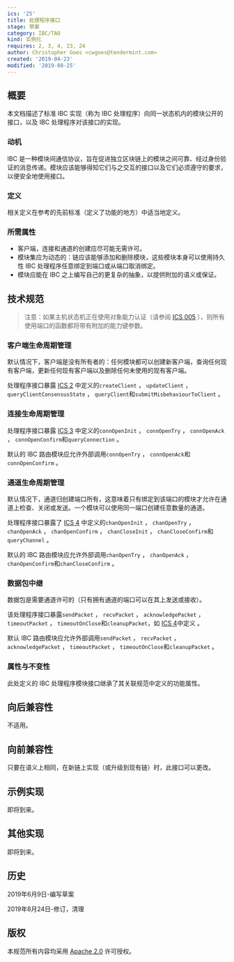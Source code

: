 ```yaml
---
ics: '25'
title: 处理程序接口
stage: 草案
category: IBC/TAO
kind: 实例化
requires: 2, 3, 4, 23, 24
author: Christopher Goes <cwgoes@tendermint.com>
created: '2019-04-23'
modified: '2019-08-25'
---
```


## 概要

本文档描述了标准 IBC 实现（称为 IBC 处理程序）向同一状态机内的模块公开的接口，以及 IBC 处理程序对该接口的实现。

### 动机

IBC 是一种模块间通信协议，旨在促进独立区块链上的模块之间可靠、经过身份验证的消息传递。模块应该能够得知它们与之交互的接口以及它们必须遵守的要求，以便安全地使用接口。

### 定义

相关定义在参考的先前标准（定义了功能的地方）中适当地定义。

### 所需属性

- 客户端，连接和通道的创建应尽可能无需许可。
- 模块集应为动态的：链应该能够添加和删除模块，这些模块本身可以使用持久性 IBC 处理程序任意绑定到端口或从端口取消绑定。
- 模块应能在 IBC 之上编写自己的更复杂的抽象，以提供附加的语义或保证。

## 技术规范

> 注意：如果主机状态机正在使用对象能力认证（请参阅 [ICS 005](../ics-005-port-allocation) ），则所有使用端口的函数都将带有附加的能力键参数。

### 客户端生命周期管理

默认情况下，客户端是没有所有者的：任何模块都可以创建新客户端，查询任何现有客户端，更新任何现有客户端以及删除任何未使用的现有客户端。

处理程序接口暴露 [ICS 2](../ics-002-client-semantics) 中定义的`createClient` ， `updateClient` ， `queryClientConsensusState` ， `queryClient`和`submitMisbehaviourToClient` 。

### 连接生命周期管理

处理程序接口暴露 [ICS 3](../ics-003-connection-semantics) 中定义的`connOpenInit` ， `connOpenTry` ， `connOpenAck` ， `connOpenConfirm`和`queryConnection` 。

默认的 IBC 路由模块应允许外部调用`connOpenTry` ， `connOpenAck`和`connOpenConfirm` 。

### 通道生命周期管理

默认情况下，通道归创建端口所有，这意味着只有绑定到该端口的模块才允许在通道上检查、关闭或发送。一个模块可以使用同一端口创建任意数量的通道。

处理程序接口暴露了 [ICS 4](../ics-004-channel-and-packet-semantics) 中定义的`chanOpenInit` ， `chanOpenTry` ， `chanOpenAck` ， `chanOpenConfirm` ， `chanCloseInit` ， `chanCloseConfirm`和`queryChannel` 。

默认的 IBC 路由模块应允许外部调用`chanOpenTry` ， `chanOpenAck` ， `chanOpenConfirm`和`chanCloseConfirm` 。

### 数据包中继

数据包是需要通道许可的（只有拥有通道的端口可以在其上发送或接收）。

该处理程序接口暴露`sendPacket` ， `recvPacket` ， `acknowledgePacket` ， `timeoutPacket` ， `timeoutOnClose`和`cleanupPacket`，如 [ICS 4](../ics-004-channel-and-packet-semantics)中定义 。

默认  IBC 路由模块应允许外部调用`sendPacket` ， `recvPacket` ， `acknowledgePacket` ， `timeoutPacket` ， `timeoutOnClose`和`cleanupPacket` 。

### 属性与不变性

此处定义的 IBC 处理程序模块接口继承了其关联规范中定义的功能属性。

## 向后兼容性

不适用。

## 向前兼容性

只要在语义上相同，在新链上实现（或升级到现有链）时，此接口可以更改。

## 示例实现

即将到来。

## 其他实现

即将到来。

## 历史

2019年6月9日-编写草案

2019年8月24日-修订，清理

## 版权

本规范所有内容均采用 [Apache 2.0](https://www.apache.org/licenses/LICENSE-2.0) 许可授权。

